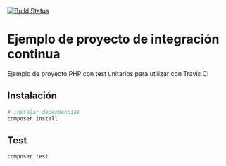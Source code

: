 [![Build Status](https://travis-ci.com/organizacion-sesion-3-vicente-martinez/sesion5-1-travis.svg?branch=master)](https://travis-ci.com/organizacion-sesion-3-vicente-martinez/sesion5-1-travis)

# Ejemplo de proyecto de integración continua

Ejemplo de proyecto PHP con test unitarios para utilizar con Travis CI

## Instalación

``` bash
# Instalar dependencias
composer install
```

## Test

``` bash
composer test
```
